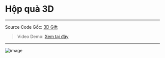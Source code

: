 # Hộp quà 3D
---
Source Code Gốc: [3D Gift](https://github.com/bobbyroe/Simple-Particle-Effects/blob/main/index.js) 

> Video Demo: [Xem tại đây](https://www.tiktok.com/@dr.gifter306/video/7525000191292804370) 
---
![image](https://github.com/user-attachments/assets/4752002e-c230-4f51-bb2b-dbe1b3178153)
